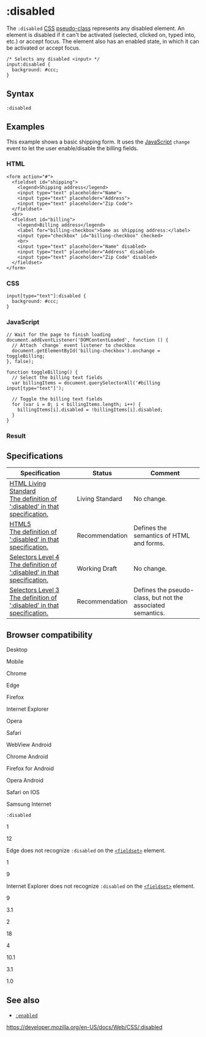 # :disabled

The `:disabled` [CSS](https://developer.mozilla.org/en-US/docs/Web/CSS) [pseudo-class](pseudo-classes) represents any disabled element. An element is disabled if it can't be activated (selected, clicked on, typed into, etc.) or accept focus. The element also has an enabled state, in which it can be activated or accept focus.

    /* Selects any disabled <input> */
    input:disabled {
      background: #ccc;
    }

## Syntax

    :disabled

## Examples

This example shows a basic shipping form. It uses the [JavaScript](https://developer.mozilla.org/en-US/docs/Web/JavaScript) `change` event to let the user enable/disable the billing fields.

### HTML

    <form action="#">
      <fieldset id="shipping">
        <legend>Shipping address</legend>
        <input type="text" placeholder="Name">
        <input type="text" placeholder="Address">
        <input type="text" placeholder="Zip Code">
      </fieldset>
      <br>
      <fieldset id="billing">
        <legend>Billing address</legend>
        <label for="billing-checkbox">Same as shipping address:</label>
        <input type="checkbox" id="billing-checkbox" checked>
        <br>
        <input type="text" placeholder="Name" disabled>
        <input type="text" placeholder="Address" disabled>
        <input type="text" placeholder="Zip Code" disabled>
      </fieldset>
    </form>

### CSS

    input[type="text"]:disabled {
      background: #ccc;
    }

### JavaScript

    // Wait for the page to finish loading
    document.addEventListener('DOMContentLoaded', function () {
      // Attach `change` event listener to checkbox
      document.getElementById('billing-checkbox').onchange = toggleBilling;
    }, false);

    function toggleBilling() {
      // Select the billing text fields
      var billingItems = document.querySelectorAll('#billing input[type="text"]');

      // Toggle the billing text fields
      for (var i = 0; i < billingItems.length; i++) {
        billingItems[i].disabled = !billingItems[i].disabled;
      }
    }

### Result

## Specifications

<table><thead><tr class="header"><th>Specification</th><th>Status</th><th>Comment</th></tr></thead><tbody><tr class="odd"><td><a href="https://html.spec.whatwg.org/multipage/#selector-disabled">HTML Living Standard<br />
<span class="small">The definition of ':disabled' in that specification.</span></a></td><td><span class="spec-living">Living Standard</span></td><td>No change.</td></tr><tr class="even"><td><a href="https://www.w3.org/TR/html52/#selector-disabled">HTML5<br />
<span class="small">The definition of ':disabled' in that specification.</span></a></td><td><span class="spec-rec">Recommendation</span></td><td>Defines the semantics of HTML and forms.</td></tr><tr class="odd"><td><a href="https://drafts.csswg.org/selectors-4/#enableddisabled">Selectors Level 4<br />
<span class="small">The definition of ':disabled' in that specification.</span></a></td><td><span class="spec-wd">Working Draft</span></td><td>No change.</td></tr><tr class="even"><td><a href="https://drafts.csswg.org/selectors-3/#enableddisabled">Selectors Level 3<br />
<span class="small">The definition of ':disabled' in that specification.</span></a></td><td><span class="spec-rec">Recommendation</span></td><td>Defines the pseudo-class, but not the associated semantics.</td></tr></tbody></table>

## Browser compatibility

Desktop

Mobile

Chrome

Edge

Firefox

Internet Explorer

Opera

Safari

WebView Android

Chrome Android

Firefox for Android

Opera Android

Safari on IOS

Samsung Internet

`:disabled`

1

12

Edge does not recognize `:disabled` on the [`<fieldset>`](https://developer.mozilla.org/docs/Web/HTML/Element/fieldset) element.

1

9

Internet Explorer does not recognize `:disabled` on the [`<fieldset>`](https://developer.mozilla.org/docs/Web/HTML/Element/fieldset) element.

9

3.1

2

18

4

10.1

3.1

1.0

## See also

- [`:enabled`](:enabled)

<a href="https://developer.mozilla.org/en-US/docs/Web/CSS/:disabled" class="_attribution-link">https://developer.mozilla.org/en-US/docs/Web/CSS/:disabled</a>
